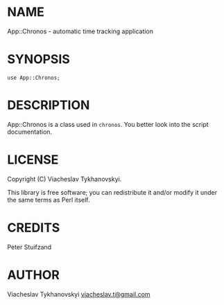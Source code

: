 # NAME

App::Chronos - automatic time tracking application

# SYNOPSIS

    use App::Chronos;

# DESCRIPTION

App::Chronos is a class used in `chronos`. You better look into the script
documentation.

# LICENSE

Copyright (C) Viacheslav Tykhanovskyi.

This library is free software; you can redistribute it and/or modify
it under the same terms as Perl itself.

# CREDITS

Peter Stuifzand

# AUTHOR

Viacheslav Tykhanovskyi <viacheslav.t@gmail.com>
